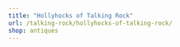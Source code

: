 ```yaml
---
title: "Hollyhocks of Talking Rock"
url: /talking-rock/hollyhocks-of-talking-rock/
shop: antiques
---
```

